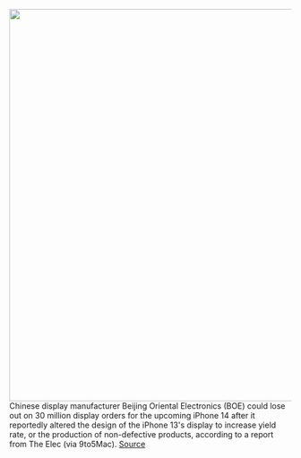 <img src='https://cdn.vox-cdn.com/thumbor/qAu1L7GtOBGRT6FyUZHiMqC1m0c=/0x0:1998x1332/1200x800/filters:focal(840x507:1158x825)/cdn.vox-cdn.com/uploads/chorus_image/image/70896210/akrales_210917_4760_0166.0.jpg' width='700px' /><br/>
Chinese display manufacturer Beijing Oriental Electronics (BOE) could lose out on 30 million display orders for the upcoming iPhone 14 after it reportedly altered the design of the iPhone 13's display to increase yield rate, or the production of non-defective products, according to a report from The Elec (via 9to5Mac).
<a href='https://www.theverge.com/2022/5/21/23136001/apple-display-supplier-lose-out-large-iphone-14-order-caught-cutting-corners'> Source <a/>